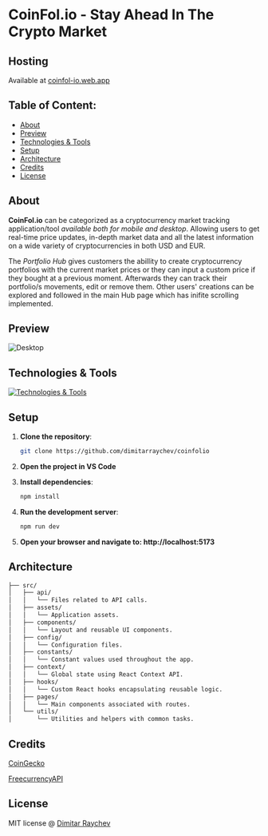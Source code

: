 # CoinFol.io - Stay Ahead In The Crypto Market

## Hosting

Available at [coinfol-io.web.app](https://coinfol-io.web.app/)

## Table of Content:

-   [About](#about)
-   [Preview](#preview)
-   [Technologies & Tools](#technologies-&-tools)
-   [Setup](#setup)
-   [Architecture](#architecture)
-   [Credits](#credits)
-   [License](#license)

## About

**CoinFol.io** can be categorized as a cryptocurrency market tracking application/tool _available both for mobile and desktop_. Allowing users to get real-time price updates, in-depth market data and all the latest information on a wide variety of cryptocurrencies in both USD and EUR.

The _Portfolio Hub_ gives customers the abillity to create cryptocurrency portfolios with the current market prices or they can input a custom price if they bought at a previous moment. Afterwards they can track their portfolio/s movements, edit or remove them. Other users' creations can be explored and followed in the main Hub page which has inifite scrolling implemented.

## Preview

![Desktop](https://firebasestorage.googleapis.com/v0/b/coinfolio-109f2.appspot.com/o/coinfolio-desktop.jpg?alt=media&token=9b9c1b61-61cc-477e-bea1-8c6f223b6431)

## Technologies & Tools

[![Technologies & Tools](https://skillicons.dev/icons?i=react,js,html,css,vite,firebase)](https://skillicons.dev)

## Setup

1. **Clone the repository**:

    ```sh
    git clone https://github.com/dimitarraychev/coinfolio
    ```

2. **Open the project in VS Code**

3. **Install dependencies**:

    ```sh
    npm install
    ```

4. **Run the development server**:

    ```sh
    npm run dev
    ```

5. **Open your browser and navigate to: http://localhost:5173**

## Architecture

```sh
├── src/
│   ├── api/
│   │   └── Files related to API calls.
│   ├── assets/
│   │   └── Application assets.
│   ├── components/
│   │   └── Layout and reusable UI components.
│   ├── config/
│   │   └── Configuration files.
│   ├── constants/
│   │   └── Constant values used throughout the app.
│   ├── context/
│   │   └── Global state using React Context API.
│   ├── hooks/
│   │   └── Custom React hooks encapsulating reusable logic.
│   ├── pages/
│   │   └── Main components associated with routes.
│   └── utils/
│       └── Utilities and helpers with common tasks.
```

## Credits

[CoinGecko](https://www.coingecko.com/)

[FreecurrencyAPI](https://freecurrencyapi.com/)

## License

MIT license @ [Dimitar Raychev](https://draychev.web.app)
